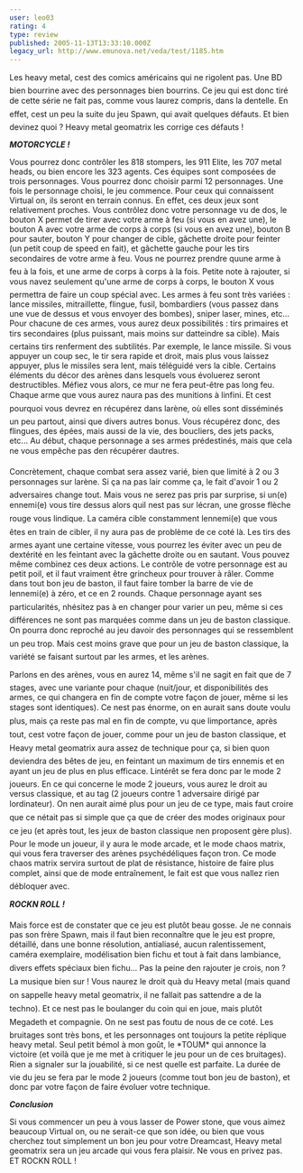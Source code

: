 ```yaml
---
user: leo03
rating: 4
type: review
published: 2005-11-13T13:33:10.000Z
legacy_url: http://www.emunova.net/veda/test/1185.htm
---
```

Les heavy metal, cest des comics américains qui ne rigolent pas. Une BD bien bourrine avec des personnages bien bourrins. Ce jeu qui est donc tiré de cette série ne fait pas, comme vous laurez compris, dans la dentelle. En effet, cest un peu la suite du jeu Spawn, qui avait quelques défauts. Et bien devinez quoi ? Heavy metal geomatrix les corrige ces défauts !  

  

**_MOTORCYCLE !_**  

Vous pourrez donc contrôler les 818 stompers, les 911 Elite, les 707 metal heads, ou bien encore les 323 agents. Ces équipes sont composées de trois personnages. Vous pourrez donc choisir parmi 12 personnages. Une fois le personnage choisi, le jeu commence. Pour ceux qui connaissent Virtual on, ils seront en terrain connus. En effet, ces deux jeux sont relativement proches. Vous contrôlez donc votre personnage vu de dos, le bouton X permet de tirer avec votre arme à feu (si vous en avez une), le bouton A avec votre arme de corps à corps (si vous en avez une), bouton B pour sauter, bouton Y pour changer de cible, gâchette droite pour feinter (un petit coup de speed en fait), et gâchette gauche pour les tirs secondaires de votre arme à feu. Vous ne pourrez prendre quune arme à feu à la fois, et une arme de corps à corps à la fois. Petite note à rajouter, si vous navez seulement qu'une arme de corps à corps, le bouton X vous permettra de faire un coup spécial avec. Les armes à feu sont très variées : lance missiles, mitraillette, flingue, fusil, bombardiers (vous passez dans une vue de dessus et vous envoyer des bombes), sniper laser, mines, etc... Pour chacune de ces armes, vous aurez deux possibilités : tirs primaires et tirs secondaires (plus puissant, mais moins sur datteindre sa cible). Mais certains tirs renferment des subtilités. Par exemple, le lance missile. Si vous appuyer un coup sec, le tir sera rapide et droit, mais plus vous laissez appuyer, plus le missiles sera lent, mais téléguidé vers la cible. Certains éléments du décor des arènes dans lesquels vous évoluerez seront destructibles. Méfiez vous alors, ce mur ne fera peut-être pas long feu. Chaque arme que vous aurez naura pas des munitions à linfini. Et cest pourquoi vous devrez en récupérez dans larène, où elles sont disséminés un peu partout, ainsi que divers autres bonus. Vous récupérez donc, des flingues, des épées, mais aussi de la vie, des boucliers, des jets packs, etc... Au début, chaque personnage a ses armes prédestinés, mais que cela ne vous empêche pas den récupérer dautres.  

  

Concrètement, chaque combat sera assez varié, bien que limité à 2 ou 3 personnages sur larène. Si ça na pas lair comme ça, le fait d'avoir 1 ou 2 adversaires change tout. Mais vous ne serez pas pris par surprise, si un(e) ennemi(e) vous tire dessus alors quil nest pas sur lécran, une grosse flèche rouge vous lindique. La caméra cible constamment lennemi(e) que vous êtes en train de cibler, il ny aura pas de problème de ce coté là. Les tirs des armes ayant une certaine vitesse, vous pourrez les éviter avec un peu de dextérité en les feintant avec la gâchette droite ou en sautant. Vous pouvez même combinez ces deux actions. Le contrôle de votre personnage est au petit poil, et il faut vraiment être grincheux pour trouver à râler. Comme dans tout bon jeu de baston, il faut faire tomber la barre de vie de lennemi(e) à zéro, et ce en 2 rounds. Chaque personnage ayant ses particularités, nhésitez pas à en changer pour varier un peu, même si ces différences ne sont pas marquées comme dans un jeu de baston classique. On pourra donc reproché au jeu davoir des personnages qui se ressemblent un peu trop. Mais cest moins grave que pour un jeu de baston classique, la variété se faisant surtout par les armes, et les arènes.  

  

Parlons en des arènes, vous en aurez 14, même s'il ne sagit en fait que de 7 stages, avec une variante pour chaque (nuit/jour, et disponibilités des armes, ce qui changera en fin de compte votre façon de jouer, même si les stages sont identiques). Ce nest pas énorme, on en aurait sans doute voulu plus, mais ça reste pas mal en fin de compte, vu que limportance, après tout, cest votre façon de jouer, comme pour un jeu de baston classique, et Heavy metal geomatrix aura assez de technique pour ça, si bien quon deviendra des bêtes de jeu, en feintant un maximum de tirs ennemis et en ayant un jeu de plus en plus efficace. Lintérêt se fera donc par le mode 2 joueurs. En ce qui concerne le mode 2 joueurs, vous aurez le droit au versus classique, et au tag (2 joueurs contre 1 adversaire dirigé par lordinateur). On nen aurait aimé plus pour un jeu de ce type, mais faut croire que ce nétait pas si simple que ça que de créer des modes originaux pour ce jeu (et après tout, les jeux de baston classique nen proposent gère plus). Pour le mode un joueur, il y aura le mode arcade, et le mode chaos matrix, qui vous fera traverser des arènes psychédéliques façon tron. Ce mode chaos matrix servira surtout de plat de résistance, histoire de faire plus complet, ainsi que de mode entraînement, le fait est que vous nallez rien débloquer avec.  

  

**_ROCKN ROLL !_**  

Mais force est de constater que ce jeu est plutôt beau gosse. Je ne connais pas son frère Spawn, mais il faut bien reconnaître que le jeu est propre, détaillé, dans une bonne résolution, antialiasé, aucun ralentissement, caméra exemplaire, modélisation bien fichu et tout à fait dans lambiance, divers effets spéciaux bien fichu... Pas la peine den rajouter je crois, non ? La musique bien sur ! Vous naurez le droit quà du Heavy metal (mais quand on sappelle heavy metal geomatrix, il ne fallait pas sattendre a de la techno). Et ce nest pas le boulanger du coin qui en joue, mais plutôt Megadeth et compagnie. On ne sest pas foutu de nous de ce coté. Les bruitages sont très bons, et les personnages ont toujours la petite réplique heavy metal. Seul petit bémol à mon goût, le \*TOUM\* qui annonce la victoire (et voilà que je me met à critiquer le jeu pour un de ces bruitages). Rien a signaler sur la jouabilité, si ce nest quelle est parfaite. La durée de vie du jeu se fera par le mode 2 joueurs (comme tout bon jeu de baston), et donc par votre façon de faire évoluer votre technique.  

  

**_Conclusion_**  

Si vous commencer un peu à vous lasser de Power stone, que vous aimez beaucoup Virtual on, ou ne serait-ce que son idée, ou bien que vous cherchez tout simplement un bon jeu pour votre Dreamcast, Heavy metal geomatrix sera un jeu arcade qui vous fera plaisir. Ne vous en privez pas. ET ROCKN ROLL !